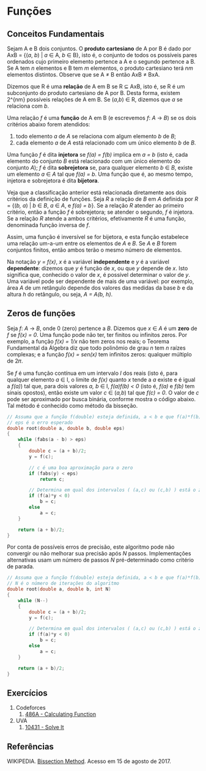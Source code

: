 Funções
=======

Conceitos Fundamentais
----------------------

Sejam A e B dois conjuntos. O **produto cartesiano** de A por B é dado por AxB = {(_a_, _b_) \| 
_a_ &#8712; A, _b_ &#8712; B}, isto é, o conjunto de todos os possíveis pares ordenados cujo 
primeiro 
elemento pertence a A e o segundo pertence a B.  Se A tem _n_ elementos e B tem _m_ elementos, o 
produto cartesiano terá _nm_ elementos distintos. Observe que se A &#8800; B então AxB &#8800; BxA.

Dizemos que R é uma **relação** de A em B se R &#8838; AxB, isto é, se R é um subconjunto do 
produto cartesiano de A por B. Desta forma, existem 2^{nm} possíveis relações de A em B. Se
(_a_,_b_) &#8712; R, dizemos que _a_ se relaciona com _b_.

Uma relação _f_ é uma **função** de A em B (e escrevemos _f_: _A_ -> _B_) se os dois critérios 
abaixo forem atendidos:

1. todo elemento _a_ de _A_ se relaciona com algum elemento _b_ de _B_;
1. cada elemento _a_ de _A_ está relacionado com um único elemento _b_ de _B_.

Uma função _f_ é dita **injetora** se _f(a) = f(b)_ implica em _a = b_ (isto é, cada elemento do
conjunto _B_ está relacionado com um único elemento do conjunto _A_); _f_ é dita **sobrejetora**
se, para qualquer elemento _b_ &#8712; _B_, existe um elemento _a_ &#8712; _A_ tal que _f(a) = b_.
Uma função que é, ao mesmo tempo, injetora e sobrejetora é dita **bijetora**.

Veja que a classificação anterior está relacionada diretamente aos dois critérios da definição
de funções. Seja _R_ a relação de _B_ em _A_ definida por 
_R_ = {(_b, a_) | _b_ &#8712; _B_, _a_ &#8712; _A_, e _f(a) = b_}. Se a relação _R_ atender ao 
primeiro critério, então a função _f_ é sobrejetora; se atender o segundo, _f_ é injetora. Se
a relação _R_ atende a ambos critérios, efetivamente _R_ é uma função, denominada função inversa
de _f_.

Assim, uma função é inversível se for bijetora, e esta função estabelece uma relação um-a-um 
entre os elementos de _A_ e _B_. Se _A_ e _B_ forem conjuntos finitos, então ambos terão o
mesmo número de elementos.

Na notação _y = f(x)_, _x_ é a variável **independente** e _y_ é a variável **dependente**: 
dizemos que _y_ é função de _x_, ou que _y_ depende de _x_. Isto significa que, conhecido o valor 
de _x_, é possível determinar o valor de _y_. Uma variável pode ser dependente de mais de uma
variável: por exemplo, área _A_ de um retângulo depende dos valores das medidas da base _b_ e da
altura _h_ do retângulo, ou seja, _A = A(b, h)_.

Zeros de funções
----------------

Seja _f_: _A_ -> _B_, onde 0 (zero) pertence a _B_. Dizemos que _x_ &#8712; _A_ é um **zero** de
_f_ se _f(x) = 0_. Uma função pode não ter, ter finitos ou infinitos zeros. Por exemplo, a 
função _f(x) = 1/x_ não tem zeros nos reais; o Teorema Fundamental da Álgebra diz que todo
polinômio de grau _n_ tem _n_ raízes complexas; e a função _f(x) = sen(x)_ tem infinitos zeros:
qualquer múltiplo de 2&#120587;.

Se _f_ é uma função contínua em um intervalo _I_ dos reais (isto é, para qualquer elemento 
_a_ &#8712; I, o limite de _f(x)_ quanto _x_ tende a _a_ existe e é igual a _f(a)_) tal que,
para dois valores _a, b_ &#8712; I, _f(a)f(b) < 0_ (isto é, _f(a)_ e _f(b)_ tem sinais opostos),
então existe um valor _c_ &#8712; (_a,b_) tal que _f(c) = 0_. O valor de _c_ pode ser 
aproximado por busca binária, conforme mostra o código abaixo. Tal método é conhecido como
método da bisseção.
```C++
// Assuma que a função f(double) esteja definida, a < b e que f(a)*f(b) < 0
// eps é o erro esperado
double root(double a, double b, double eps)
{
    while (fabs(a - b) > eps)
    {
        double c = (a + b)/2;
        y = f(c);

        // c é uma boa aproximação para o zero
        if (fabs(y) < eps)
            return c;

        // Determina em qual dos intervalos ( (a,c) ou (c,b) ) está o zero
        if (f(a)*y < 0)
            b = c;
        else
            a = c;
    }

    return (a + b)/2;
}
```

Por conta de possíveis erros de precisão, este algoritmo pode não convergir ou não melhorar
sua precisão após _N_ passos. Implementações alternativas usam um número de passos _N_
pré-determinado como critério de parada.
```C++
// Assuma que a função f(double) esteja definida, a < b e que f(a)*f(b) < 0
// N é o número de iterações do algoritmo
double root(double a, double b, int N)
{
    while (N--)
    {
        double c = (a + b)/2;
        y = f(c);

        // Determina em qual dos intervalos ( (a,c) ou (c,b) ) está o zero
        if (f(a)*y < 0)
            b = c;
        else
            a = c;
    }

    return (a + b)/2;
}
```

Exercícios
----------

<!-- 486A - Function evaluation -->
<!-- 10341 - Método de Newton -->

1. Codeforces
    1. [486A - Calculating Function](http://codeforces.com/problemset/problem/486/A)
1. UVA
    1. [10431 - Solve It](https://uva.onlinejudge.org/index.php?option=com_onlinejudge&Itemid=8&category=24&page=show_problem&problem=1282)

Referências
-----------

WIKIPEDIA. [Bissection Method](https://en.wikipedia.org/wiki/Bisection_method). Acesso em 15 de agosto de 2017.

